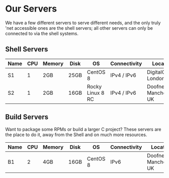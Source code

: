 # Our Servers

We have a few different servers to serve different needs, and the only truly 'net accessible ones are the shell servers; all other servers can only be connected to via the shell systems.

## Shell Servers

Name | CPU | Memory | Disk | OS               | Connectivity | Location                   | Notes          |
-----|-----|--------|------|------------------|--------------|----------------------------|----------------|
S1   | 1   | 2GB    | 25GB | CentOS 8         | IPv4 / IPv6  | DigitalOcean, London, UK   |                |
S2   | 1   | 2GB    | 16GB | Rocky Linux 8 RC | IPv4 / IPv6  | Doofnet.uk, Manchester, UK | Limited Access |

## Build Servers

Want to package some RPMs or build a larger C project? These servers are the place to do it, away from the Shell and on much more resources.

Name | CPU | Memory | Disk | OS               | Connectivity | Location                   | Notes          |
-----|-----|--------|------|------------------|--------------|----------------------------|----------------|
B1   | 2   | 4GB    | 16GB | CentOS 8         | IPv6         | Doofnet.uk, Manchester, UK | Offline        |
